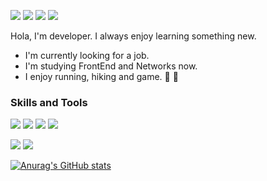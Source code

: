 <a href="mailto:eumdengs@gmail.com" target='_blank'><img src="https://img.shields.io/badge/Gmail-EA4335?style=flat-square&logo=Gmail&logoColor=white"/></a> <a href="https://www.linkedin.com/in/daewoong-eum-673407195/" target='_blank'><img src="https://img.shields.io/badge/LinkedIn-0A66C2?style=flat-square&logo=LinkedIn&logoColor=white"/></a> <a href='https://raabongit.tistory.com/' target='_blank'><img src="https://img.shields.io/badge/Tstory-F46D01?style=flat-square&logo=Tstory&logoColor=white"/></a> <a href='https://medium.com/@gnobaaaar' target='_blank'><img src="https://img.shields.io/badge/Medium-000000?style=flat-square&logo=Medium&logoColor=white"/></a> 

Hola, I'm developer. I always enjoy learning something new.

- I'm currently looking for a job.
- I'm studying FrontEnd and Networks now.
- I enjoy running, hiking and game. 🏃 🧗

### Skills and Tools
<a><img src="https://img.shields.io/badge/React-61DAFB?style=flat-square&logo=React&logoColor=white"/><a/> <a><img src="https://img.shields.io/badge/JavaScript-F7DF1E?style=flat-square&logo=JavaScript&logoColor=white"/></a> <a><img src="https://img.shields.io/badge/Sass-CC6699?style=flat-square&logo=Sass&logoColor=white"/><a/> <a><img src="https://img.shields.io/badge/Django-092E20?style=flat-square&logo=Django&logoColor=white"/></a>
  
<a><img src="https://img.shields.io/badge/Git-F05032?style=flat-square&logo=Git&logoColor=white"/><a/> <a><img src="https://img.shields.io/badge/GitHub-181717?style=flat-square&logo=181717&logoColor=white"/><a/>

[![Anurag's GitHub stats](https://github-readme-stats.vercel.app/api?username=gnobaaaar)](https://github.com/anuraghazra/github-readme-stats)
